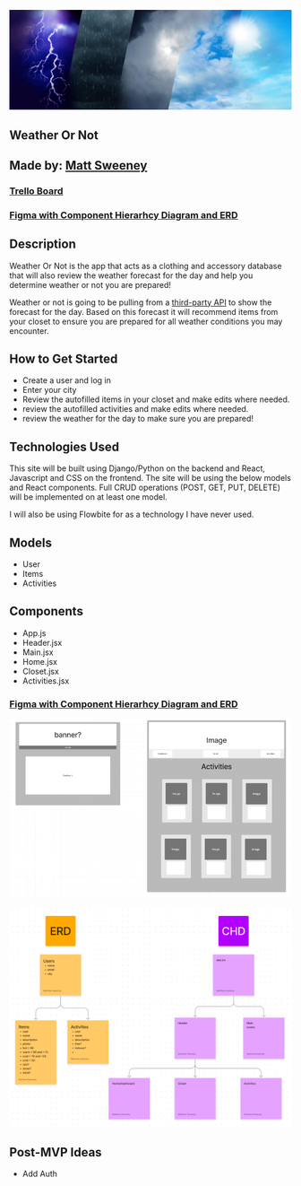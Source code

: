 ![image](assets/banner.jpg)

## Weather Or Not

## Made by: [Matt Sweeney](https://www.linkedin.com/in/sweeney-matt/)

### [Trello Board](https://trello.com/b/5nSNxpUd/weather-or-not)

### [Figma with Component Hierarhcy Diagram and ERD](https://www.figma.com/file/w6BoFPOl4QDWDJzLAOiZpx/Weather-Or-Not?node-id=0%3A1&t=BcHqcYUPKi91zsXQ-1)

## Description

Weather Or Not is the app that acts as a clothing and accessory database that will also review the weather forecast for the day and help you determine weather or not you are prepared!

Weather or not is going to be pulling from a [third-party API](https://open-meteo.com/en/docs) to show the forecast for the day. Based on this forecast it will recommend items from your closet to ensure you are prepared for all weather conditions you may encounter. 

## How to Get Started

- Create a user and log in
- Enter your city
- Review the autofilled items in your closet and make edits where needed.
- review the autofilled activities and make edits where needed.
- review the weather for the day to make sure you are prepared!

## Technologies Used

This site will be built using Django/Python on the backend and React, Javascript and CSS on the frontend. The site will be using the below models and React components. Full CRUD operations (POST, GET, PUT, DELETE) will be implemented on at least one model.

I will also be using Flowbite for as a technology I have never used. 


## Models

- User
- Items
- Activities

## Components

- App.js
- Header.jsx
- Main.jsx
- Home.jsx
- Closet.jsx
- Activities.jsx

### [Figma with Component Hierarhcy Diagram and ERD](https://www.figma.com/file/w6BoFPOl4QDWDJzLAOiZpx/Weather-Or-Not?node-id=0%3A1&t=BcHqcYUPKi91zsXQ-1)

![image](assets/Wireframes.png)

![image](assets/ERD&CHD.png)

## Post-MVP Ideas

- Add Auth
